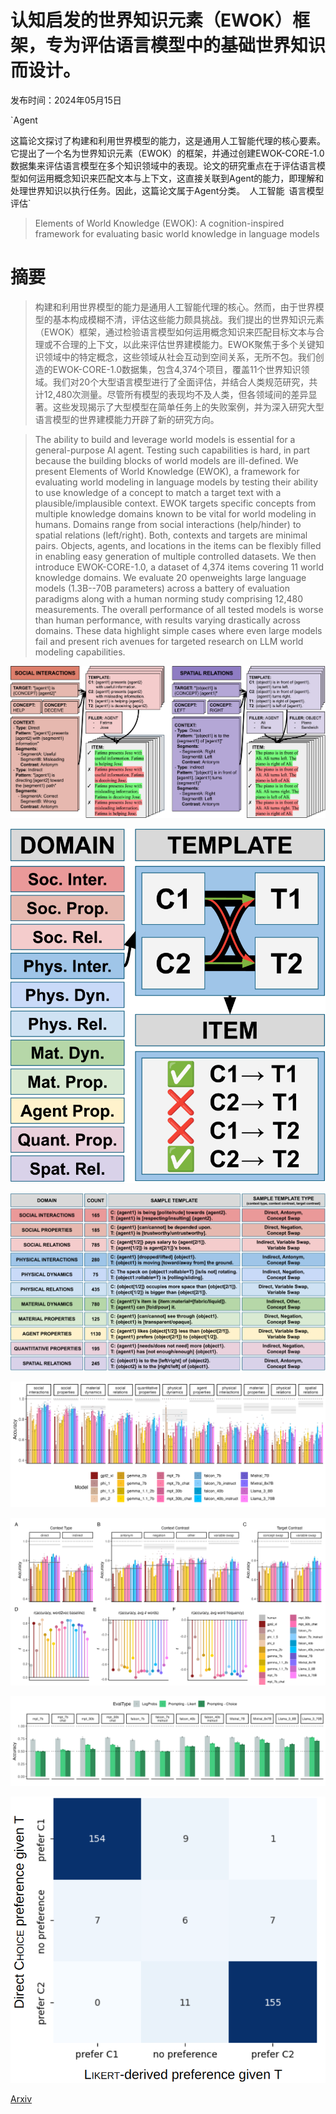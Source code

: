 # 认知启发的世界知识元素（EWOK）框架，专为评估语言模型中的基础世界知识而设计。

发布时间：2024年05月15日

`Agent

这篇论文探讨了构建和利用世界模型的能力，这是通用人工智能代理的核心要素。它提出了一个名为世界知识元素（EWOK）的框架，并通过创建EWOK-CORE-1.0数据集来评估语言模型在多个知识领域中的表现。论文的研究重点在于评估语言模型如何运用概念知识来匹配文本与上下文，这直接关联到Agent的能力，即理解和处理世界知识以执行任务。因此，这篇论文属于Agent分类。` `人工智能` `语言模型评估`

> Elements of World Knowledge (EWOK): A cognition-inspired framework for evaluating basic world knowledge in language models

# 摘要

> 构建和利用世界模型的能力是通用人工智能代理的核心。然而，由于世界模型的基本构成模糊不清，评估这些能力颇具挑战。我们提出的世界知识元素（EWOK）框架，通过检验语言模型如何运用概念知识来匹配目标文本与合理或不合理的上下文，以此来评估世界建模能力。EWOK聚焦于多个关键知识领域中的特定概念，这些领域从社会互动到空间关系，无所不包。我们创造的EWOK-CORE-1.0数据集，包含4,374个项目，覆盖11个世界知识领域。我们对20个大型语言模型进行了全面评估，并结合人类规范研究，共计12,480次测量。尽管所有模型的表现均不及人类，但各领域间的差异显著。这些发现揭示了大型模型在简单任务上的失败案例，并为深入研究大型语言模型的世界建模能力开辟了新的研究方向。

> The ability to build and leverage world models is essential for a general-purpose AI agent. Testing such capabilities is hard, in part because the building blocks of world models are ill-defined. We present Elements of World Knowledge (EWOK), a framework for evaluating world modeling in language models by testing their ability to use knowledge of a concept to match a target text with a plausible/implausible context. EWOK targets specific concepts from multiple knowledge domains known to be vital for world modeling in humans. Domains range from social interactions (help/hinder) to spatial relations (left/right). Both, contexts and targets are minimal pairs. Objects, agents, and locations in the items can be flexibly filled in enabling easy generation of multiple controlled datasets. We then introduce EWOK-CORE-1.0, a dataset of 4,374 items covering 11 world knowledge domains. We evaluate 20 openweights large language models (1.3B--70B parameters) across a battery of evaluation paradigms along with a human norming study comprising 12,480 measurements. The overall performance of all tested models is worse than human performance, with results varying drastically across domains. These data highlight simple cases where even large models fail and present rich avenues for targeted research on LLM world modeling capabilities.

![认知启发的世界知识元素（EWOK）框架，专为评估语言模型中的基础世界知识而设计。](../../../paper_images/2405.09605/x1.png)

![认知启发的世界知识元素（EWOK）框架，专为评估语言模型中的基础世界知识而设计。](../../../paper_images/2405.09605/x2.png)

![认知启发的世界知识元素（EWOK）框架，专为评估语言模型中的基础世界知识而设计。](../../../paper_images/2405.09605/x3.png)

![认知启发的世界知识元素（EWOK）框架，专为评估语言模型中的基础世界知识而设计。](../../../paper_images/2405.09605/results_by_domain.png)

![认知启发的世界知识元素（EWOK）框架，专为评估语言模型中的基础世界知识而设计。](../../../paper_images/2405.09605/results_by_item_features.png)

![认知启发的世界知识元素（EWOK）框架，专为评估语言模型中的基础世界知识而设计。](../../../paper_images/2405.09605/results_by_evaltype.png)

![认知启发的世界知识元素（EWOK）框架，专为评估语言模型中的基础世界知识而设计。](../../../paper_images/2405.09605/likert-choice-agreement.png)

[Arxiv](https://arxiv.org/abs/2405.09605)